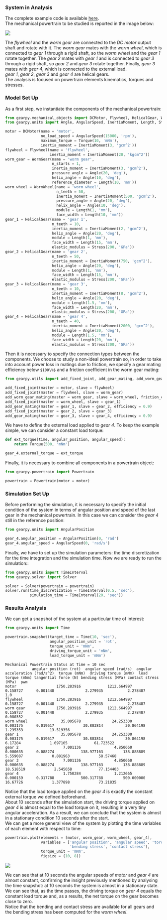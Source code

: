### System in Analysis

The complete example code is available 
[here](https://github.com/AndreaBlengino/gearpy/blob/master/docs/source/examples/7_worm_and_helical_gears/worm_and_helical_gears.py).  
The mechanical powertrain to be studied is reported in the image below:

![](images/scheme.png)

The *flywheel* and the *worm gear* are connected to the *DC motor* output 
shaft and rotate with it. The *worm gear* mates with the *worm wheel*,
which is connected to *gear 1* through a rigid shaft, so the *worm wheel*
and the *gear 1* rotate together. The *gear 2* mates with *gear 1* and is 
connected to *gear 3* through a rigid shaft, so *gear 2* and *gear 3* 
rotate together. Finally, *gear 3* mates with *gear 4*, which is connected 
to the external load.  
*gear 1*, *gear 2*, *gear 3* and *gear 4* are helical gears.  
The analysis is focused on powertrain elements kinematics, torques and 
stresses.


### Model Set Up

As a first step, we instantiate the components of the mechanical 
powertrain:

```python
from gearpy.mechanical_objects import DCMotor, Flywheel, HelicalGear, WormGear, WormWheel
from gearpy.units import Angle, AngularSpeed, InertiaMoment, Length, Stress, Torque

motor = DCMotor(name = 'motor',
                no_load_speed = AngularSpeed(15000, 'rpm'),
                maximum_torque = Torque(10, 'mNm'),
                inertia_moment = InertiaMoment(3, 'gcm^2'))
flywheel = Flywheel(name = 'flywheel',
                    inertia_moment = InertiaMoment(20, 'kgcm^2'))
worm_gear = WormGear(name = 'worm gear',
                     n_starts = 1,
                     inertia_moment = InertiaMoment(3, 'gcm^2'),
                     pressure_angle = Angle(20, 'deg'),
                     helix_angle = Angle(10, 'deg'),
                     reference_diameter = Length(10, 'mm'))
worm_wheel = WormWheel(name = 'worm wheel',
                       n_teeth = 50,
                       inertia_moment = InertiaMoment(500, 'gcm^2'),
                       pressure_angle = Angle(20, 'deg'),
                       helix_angle = Angle(10, 'deg'),
                       module = Length(1, 'mm'),
                       face_width = Length(10, 'mm'))
gear_1 = HelicalGear(name = 'gear 1',
                     n_teeth = 10,
                     inertia_moment = InertiaMoment(2, 'gcm^2'),
                     helix_angle = Angle(20, 'deg'),
                     module = Length(1, 'mm'),
                     face_width = Length(15, 'mm'),
                     elastic_modulus = Stress(200, 'GPa'))
gear_2 = HelicalGear(name = 'gear 2',
                     n_teeth = 50,
                     inertia_moment = InertiaMoment(750, 'gcm^2'),
                     helix_angle = Angle(20, 'deg'),
                     module = Length(1, 'mm'),
                     face_width = Length(15, 'mm'),
                     elastic_modulus = Stress(200, 'GPa'))
gear_3 = HelicalGear(name = 'gear 3',
                     n_teeth = 10,
                     inertia_moment = InertiaMoment(8, 'gcm^2'),
                     helix_angle = Angle(20, 'deg'),
                     module = Length(1.5, 'mm'),
                     face_width = Length(20, 'mm'),
                     elastic_modulus = Stress(200, 'GPa'))
gear_4 = HelicalGear(name = 'gear 4',
                     n_teeth = 40,
                     inertia_moment = InertiaMoment(2000, 'gcm^2'),
                     helix_angle = Angle(20, 'deg'),
                     module = Length(1.5, 'mm'),
                     face_width = Length(20, 'mm'),
                     elastic_modulus = Stress(200, 'GPa'))
```

Then it is necessary to specify the connection types between the 
components. We choose to study a non-ideal powertrain so, in order to 
take into account power loss in matings due to friction, we specify a 
gear mating efficiency below `$100\%$` and a friction coefficient in 
the worm gear mating:

```python
from gearpy.utils import add_fixed_joint, add_gear_mating, add_worm_gear_mating

add_fixed_joint(master = motor, slave = flywheel)
add_fixed_joint(master = flywheel, slave = worm_gear)
add_worm_gear_mating(master = worm_gear, slave = worm_wheel, friction_coefficient = 0.4)
add_fixed_joint(master = worm_wheel, slave = gear_1)
add_gear_mating(master = gear_1, slave = gear_2, efficiency = 0.9)
add_fixed_joint(master = gear_2, slave = gear_3)
add_gear_mating(master = gear_3, slave = gear_4, efficiency = 0.9)
```

We have to define the external load applied to *gear 4*. To keep the 
example simple, we can consider a constant load torque:

```python
def ext_torque(time, angular_position, angular_speed):
    return Torque(500, 'mNm')

gear_4.external_torque = ext_torque
 ```

Finally, it is necessary to combine all components in a powertrain 
object:

```python
from gearpy.powertrain import Powertrain

powertrain = Powertrain(motor = motor)
```

### Simulation Set Up

Before performing the simulation, it is necessary to specify the initial
condition of the system in terms of angular position and speed of the 
last gear in the mechanical powertrain. In this case we can consider 
the *gear 4* still in the reference position:

```python
from gearpy.units import AngularPosition

gear_4.angular_position = AngularPosition(0, 'rad')
gear_4.angular_speed = AngularSpeed(0, 'rad/s')
```

Finally, we have to set up the simulation parameters: the time 
discretization for the time integration and the simulation time. Now we 
are ready to run the simulation::

```python
from gearpy.units import TimeInterval
from gearpy.solver import Solver

solver = Solver(powertrain = powertrain)
solver.run(time_discretization = TimeInterval(0.5, 'sec'), 
           simulation_time = TimeInterval(20, 'sec'))
```

### Results Analysis

We can get a snapshot of the system at a particular time of interest:

```python
from gearpy.units import Time

powertrain.snapshot(target_time = Time(10, 'sec'),
                    angular_position_unit = 'rot',
                    torque_unit = 'mNm',
                    driving_torque_unit = 'mNm',
                    load_torque_unit = 'mNm')
```

```text
Mechanical Powertrain Status at Time = 10 sec
            angular position (rot)  angular speed (rad/s)  angular acceleration (rad/s^2)  torque (mNm)  driving torque (mNm)  load torque (mNm) tangential force (N) bending stress (MPa) contact stress (MPa)  pwm
motor                  1750.283916            1212.664997                        0.158727      0.001448              2.279935           2.278487                                                                 1.0
flywheel               1750.283916            1212.664997                        0.158727      0.001448              2.279935           2.278487                                                                    
worm gear              1750.283916            1212.664997                        0.158727      0.001448              2.279935           2.278487             0.080352                                               
worm wheel               35.005678              24.253300                        0.003175      0.019617             30.883814          30.864198             1.235353            13.519356                          
gear 1                   35.005678              24.253300                        0.003175      0.019617             30.883814          30.864198              6.17284             1.697105            61.723522     
gear 2                    7.001136               4.850660                        0.000635      0.088274            138.977163         138.888889             5.559087             0.881963             58.57468     
gear 3                    7.001136               4.850660                        0.000635      0.088274            138.977163         138.888889            18.518519             2.545658            77.154403     
gear 4                    1.750284               1.212665                        0.000159      0.317788            500.317788         500.000000             16.67726             1.377898             73.21835                    
```

Notice that the load torque applied on the *gear 4* is exactly the 
constant external torque we defined beforehand.  
About 10 seconds after the simulation start, the driving torque applied 
on *gear 4* is almost equal to the load torque on it, resulting in a 
very tiny angular acceleration. As a result, we can conclude that the 
system is almost in a stationary condition 10 seconds after the start.  
We can get a more general view of the system by plotting the time 
variables of each element with respect to time:

```python
powertrain.plot(elements = [motor, worm_gear, worm_wheel, gear_4],
                variables = ['angular position', 'angular speed', 'torque', 'driving torque', 'load torque',
                             'bending stress', 'contact stress'],
                torque_unit = 'mNm',
                figsize = (10, 8))
```

![](images/plot.png)

We can see that at 10 seconds the angular speeds of *motor* and *gear 4* 
are almost constant, confirming the insight previously mentioned by 
analysing the time snapshot: at 10 seconds the system is almost in a 
stationary state.  
We can see that, as the time passes, the driving torque on *gear 4* 
equals the constant load torque and, as a results, the net torque on the
gear becomes close to zero.  
Notice that the bending and contact stress are available for all gears
and the bending stress has been computed for the *worm wheel*.

